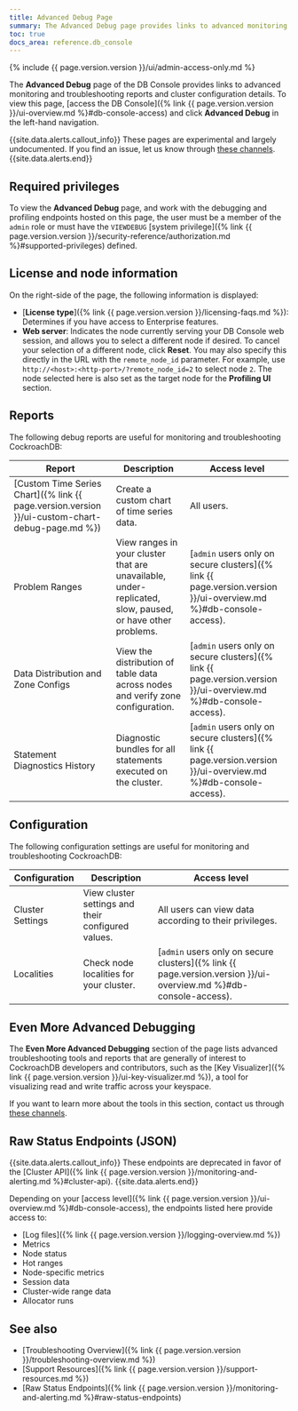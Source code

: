```yaml
---
title: Advanced Debug Page
summary: The Advanced Debug page provides links to advanced monitoring and troubleshooting reports and cluster configuration details.
toc: true
docs_area: reference.db_console
---
```


{% include {{ page.version.version }}/ui/admin-access-only.md %}

The **Advanced Debug** page of the DB Console provides links to advanced monitoring and troubleshooting reports and cluster configuration details. To view this page, [access the DB Console]({% link {{ page.version.version }}/ui-overview.md %}#db-console-access) and click **Advanced Debug** in the left-hand navigation.

{{site.data.alerts.callout_info}}
These pages are experimental and largely undocumented. If you find an issue, let us know through [these channels](https://www.cockroachlabs.com/community/).
 {{site.data.alerts.end}}

## Required privileges

To view the **Advanced Debug** page, and work with the debugging and profiling endpoints hosted on this page, the user must be a member of the `admin` role or must have the `VIEWDEBUG` [system privilege]({% link {{ page.version.version }}/security-reference/authorization.md %}#supported-privileges) defined.

## License and node information

On the right-side of the page, the following information is displayed:

- [**License type**]({% link {{ page.version.version }}/licensing-faqs.md %}): Determines if you have access to Enterprise features.
- **Web server**: Indicates the node currently serving your DB Console web session, and allows you to select a different node if desired. To cancel your selection of a different node, click **Reset**. You may also specify this directly in the URL with the `remote_node_id` parameter. For example, use `http://<host>:<http-port>/?remote_node_id=2` to select node `2`. The node selected here is also set as the target node for the **Profiling UI** section.

## Reports

The following debug reports are useful for monitoring and troubleshooting CockroachDB:

Report | Description | Access level
--------|-----|--------
[Custom Time Series Chart]({% link {{ page.version.version }}/ui-custom-chart-debug-page.md %}) | Create a custom chart of time series data. | All users.
Problem Ranges | View ranges in your cluster that are unavailable, under-replicated, slow, paused, or have other problems. | [`admin` users only on secure clusters]({% link {{ page.version.version }}/ui-overview.md %}#db-console-access).
Data Distribution and Zone Configs | View the distribution of table data across nodes and verify zone configuration. | [`admin` users only on secure clusters]({% link {{ page.version.version }}/ui-overview.md %}#db-console-access).
Statement Diagnostics History  | Diagnostic bundles for all statements executed on the cluster.  | [`admin` users only on secure clusters]({% link {{ page.version.version }}/ui-overview.md %}#db-console-access).

## Configuration

The following configuration settings are useful for monitoring and troubleshooting CockroachDB:

Configuration | Description | Access level
--------|-----|--------
Cluster Settings | View cluster settings and their configured values. | All users can view data according to their privileges.
Localities | Check node localities for your cluster. | [`admin` users only on secure clusters]({% link {{ page.version.version }}/ui-overview.md %}#db-console-access).

## Even More Advanced Debugging

The **Even More Advanced Debugging** section of the page lists advanced troubleshooting tools and reports that are generally of interest to CockroachDB developers and contributors, such as the [Key Visualizer]({% link {{ page.version.version }}/ui-key-visualizer.md %}), a tool for visualizing read and write traffic across your keyspace.

If you want to learn more about the tools in this section, contact us through [these channels](https://www.cockroachlabs.com/community/).

## Raw Status Endpoints (JSON)

{{site.data.alerts.callout_info}}
These endpoints are deprecated in favor of the [Cluster API]({% link {{ page.version.version }}/monitoring-and-alerting.md %}#cluster-api).
{{site.data.alerts.end}}

Depending on your [access level]({% link {{ page.version.version }}/ui-overview.md %}#db-console-access), the endpoints listed here provide access to:

- [Log files]({% link {{ page.version.version }}/logging-overview.md %})
- Metrics
- Node status
- Hot ranges
- Node-specific metrics
- Session data
- Cluster-wide range data
- Allocator runs

## See also

- [Troubleshooting Overview]({% link {{ page.version.version }}/troubleshooting-overview.md %})
- [Support Resources]({% link {{ page.version.version }}/support-resources.md %})
- [Raw Status Endpoints]({% link {{ page.version.version }}/monitoring-and-alerting.md %}#raw-status-endpoints)
